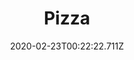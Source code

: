 ---
templateKey: blog-post
featuredpost: false
date: 2020-02-23T00:22:22.711Z
title: Pizza
description: It's popular for all the right reasons. 
type: cooking
sellPrice: 300
energy: 150
health: 67
featuredimage: /img/Pizza.png
tags:
  - Wheat Flour
  - Tomato
  - Cheese
  - edible
---